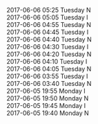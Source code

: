 2017-06-06 05:25 Tuesday  N  
2017-06-06 05:05 Tuesday  I  
2017-06-06 04:55 Tuesday  N  
2017-06-06 04:45 Tuesday  I  
2017-06-06 04:40 Tuesday  N  
2017-06-06 04:30 Tuesday  I  
2017-06-06 04:20 Tuesday  N  
2017-06-06 04:10 Tuesday  I  
2017-06-06 04:05 Tuesday  N  
2017-06-06 03:55 Tuesday  I  
2017-06-06 03:40 Tuesday  N  
2017-06-05 19:55 Monday  I  
2017-06-05 19:50 Monday  N  
2017-06-05 19:45 Monday  I  
2017-06-05 19:40 Monday  N  
